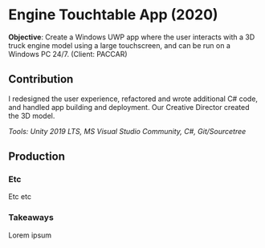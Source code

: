 # Engine Touchtable App (2020)
**Objective**: Create a Windows UWP app where the user interacts with a 3D truck engine model using a large touchscreen, and can be run on a Windows PC 24/7. (Client: PACCAR)

## Contribution
I redesigned the user experience, refactored and wrote additional C# code, and handled app building and deployment. Our Creative Director created the 3D model.

*Tools: Unity 2019 LTS, MS Visual Studio Community, C#, Git/Sourcetree*

## Production
### Etc
Etc etc

### Takeaways
Lorem ipsum